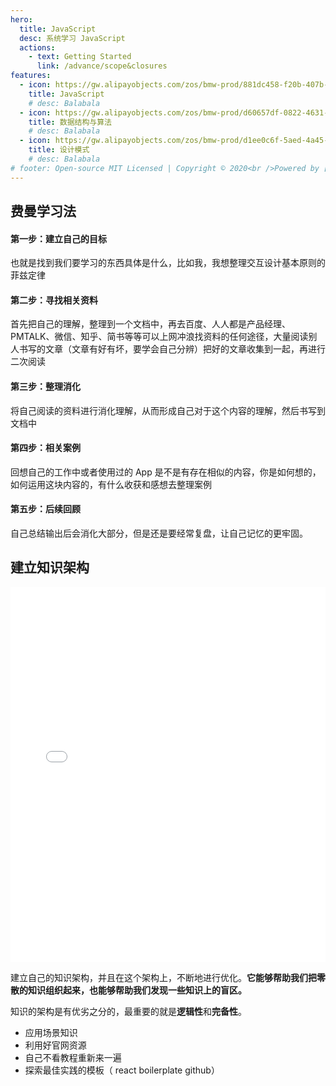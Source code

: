 ```yaml
---
hero:
  title: JavaScript
  desc: 系统学习 JavaScript
  actions:
    - text: Getting Started
      link: /advance/scope&closures
features:
  - icon: https://gw.alipayobjects.com/zos/bmw-prod/881dc458-f20b-407b-947a-95104b5ec82b/k79dm8ih_w144_h144.png
    title: JavaScript
    # desc: Balabala
  - icon: https://gw.alipayobjects.com/zos/bmw-prod/d60657df-0822-4631-9d7c-e7a869c2f21c/k79dmz3q_w126_h126.png
    title: 数据结构与算法
    # desc: Balabala
  - icon: https://gw.alipayobjects.com/zos/bmw-prod/d1ee0c6f-5aed-4a45-a507-339a4bfe076c/k7bjsocq_w144_h144.png
    title: 设计模式
    # desc: Balabala
# footer: Open-source MIT Licensed | Copyright © 2020<br />Powered by [dumi](https://d.umijs.org)
---
```


## 费曼学习法

#### 第一步：建立自己的目标

也就是找到我们要学习的东西具体是什么，比如我，我想整理交互设计基本原则的菲兹定律

#### 第二步：寻找相关资料

首先把自己的理解，整理到一个文档中，再去百度、人人都是产品经理、PMTALK、微信、知乎、简书等等可以上网冲浪找资料的任何途径，大量阅读别人书写的文章（文章有好有坏，要学会自己分辨）把好的文章收集到一起，再进行二次阅读

#### 第三步：整理消化

将自己阅读的资料进行消化理解，从而形成自己对于这个内容的理解，然后书写到文档中

#### 第四步：相关案例

回想自己的工作中或者使用过的 App 是不是有存在相似的内容，你是如何想的，如何运用这块内容的，有什么收获和感想去整理案例

#### 第五步：后续回顾

自己总结输出后会消化大部分，但是还是要经常复盘，让自己记忆的更牢固。

## 建立知识架构

<iframe src="//player.bilibili.com/player.html?aid=669025757&bvid=BV12a4y1E7mz&cid=219030782&page=1" scrolling="no" border="0" frameborder="no" framespacing="0" allowfullscreen="true" width='100%' height='600'> </iframe>

建立自己的知识架构，并且在这个架构上，不断地进行优化。**它能够帮助我们把零散的知识组织起来，也能够帮助我们发现一些知识上的盲区。**

知识的架构是有优劣之分的，最重要的就是**逻辑性**和**完备性**。

- 应用场景知识
- 利用好官网资源
- 自己不看教程重新来一遍
- 探索最佳实践的模板（ react boilerplate github）
